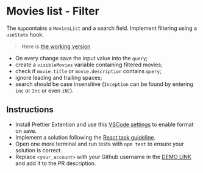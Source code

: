 # Movies list - Filter

The `App`contains a `MoviesList` and a search field. Implement filtering using a `useState` hook.

> Here is [the working version](https://mate-academy.github.io/react_movies-list-filter/)

- On every change save the input value into the `query`;
- create a `visibleMovies` variable containing filtered movies;
- check if `movie.title` or `movie.description` contains `query`;
- ignore leading and trailing spaces;
- search should be case insensitive (`Inception` can be found by entering `inc` or `Inc` or even `iNC`).

## Instructions
- Install Prettier Extention and use this [VSCode settings](https://mate-academy.github.io/fe-program/tools/vscode/settings.json) to enable format on save.
- Implement a solution following the [React task guideline](https://github.com/mate-academy/react_task-guideline#react-tasks-guideline).
- Open one more terminal and run tests with `npm test` to ensure your solution is correct.
- Replace `<your_account>` with your Github username in the [DEMO LINK](https://dokrod.github.io/react_movies-list-filter-js/) and add it to the PR description.
